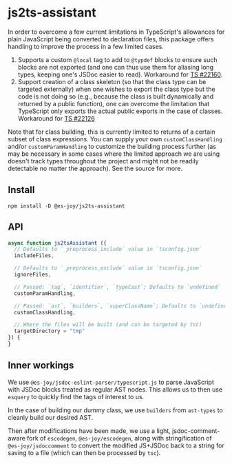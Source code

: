 # js2ts-assistant

In order to overcome a few current limitations in TypeScript's allowances for
plain JavaScript being converted to declaration files, this package offers
handling to  improve the process in a few limited cases.

1. Supports a custom `@local` tag to add to `@typdef` blocks to ensure such
    blocks are not exported (and one can thus use them for aliasing long
    types, keeping one's JSDoc easier to read). Workaround for
    [TS #22160](https://github.com/microsoft/TypeScript/issues/22160).
2. Support creation of a class skeleton (so that the class type can be
    targeted externally) when one wishes to export the class type but the
    code is not doing so (e.g., because the class is built dynamically and
    returned by a public function), one can overcome the limitation that
    TypeScript only exports the actual public exports in the case of classes.
    Workaround for
    [TS #22126](https://github.com/Microsoft/TypeScript/issues/22126)

Note that for class building, this is currently limited to returns of a certain
subset of class expressions. You can supply your own `customClassHandling`
and/or `customParamHandling` to customize the building process further (as may
be necessary in some cases where the limited approach we are using doesn't
track types throughout the project and might not be readily detectable no
matter the approach). See the source for more.

## Install

```shell
npm install -D @es-joy/js2ts-assistant
```

## API

```js
async function js2tsAssistant ({
  // Defaults to `_preprocess_include` value in `tsconfig.json`
  includeFiles,

  // Defaults to `_preprocess_exclude` value in `tsconfig.json`
  ignoreFiles,

  // Passed: `tag`, `identifier`, `typeCast`; Defaults to `undefined`
  customParamHandling,

  // Passed: `ast`, `builders`, `superClassName`; Defaults to `undefined`
  customClassHandling,

  // Where the files will be built (and can be targeted by tsc)
  targetDirectory = "tmp"
}) {
}
```

## Inner workings

We use `@es-joy/jsdoc-eslint-parser/typescript.js` to parse JavaScript with
JSDoc blocks treated as regular AST nodes. This allows us to then use `esquery`
to quickly find the tags of interest to us.

In the case of building our dummy class, we use `builders` from `ast-types`
to cleanly build our desired AST.

Then after modifications have been made, we use a light, jsdoc-comment-aware
fork of `escodegen`, `@es-joy/escodegen`, along with stringification of
`@es-joy/jsdoccomment` to convert the modified JS+JSDoc back to a string
for saving to a file (which can then be processed by `tsc`).

